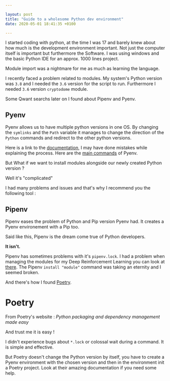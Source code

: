 ```yaml
---

layout: post
title: "Guide to a wholesome Python dev environment"
date: 2020-05-01 18:41:35 +0100

---
```


I started coding with python, at the time I was 17 and barely knew about how much is the development environment important. Not just the computer itself is important but furthermore the Software. I was using windows and the  basic Python IDE for an approx. 1000 lines project. 

Module import was a nightmare for me as much as learning the language.

I recently faced a problem related to modules. My system's Python version was `3.8` and I needed the `3.6` version for the script to run. Furthermore I needed `3.6` version `cryptodome` module.

Some Qwant searchs later on I found about Pipenv and Pyenv. 

## Pyenv

Pyenv allows us to have multiple python versions in one OS. By changing the  `symlinks` and the `Path` variable it manages to change the direction of the `Python` commands and redirect to the other python versions.

Here is a link to the [documentation](https://github.com/pyenv/pyenv), I may have done mistakes while explaining the process. Here are the [main commands](https://github.com/pyenv/pyenv/blob/master/COMMANDS.md) of Pyenv.

But What if we want to install modules alongside our newly created Python version ?

Well it's "complicated"

I had many problems and issues and that's why I recommend you the following tool :

## Pipenv

Pipenv eases the problem of Python and Pip version Pyenv had. It creates a Pyenv environement with a Pip too. 

Said like this, Pipenv is the dream come true of Python developers. 

**It isn't.**

Pipenv has sometimes problems with it's `pipenv.lock`. I had a problem when managing the modules for my Deep Reinforcement Learning you can look at [there](https://github.com/Ratatinator97/LunarLander-DQN). The Pipenv `install "module"` command was taking an eternity and I seemed broken.

And there's how I found [Poetry](https://python-poetry.org/).

# Poetry

From Poetry's website : *Python packaging and dependency management made easy*

And trust me it is easy !

I didn't experience bugs about `*.lock` or colossal wait during a command. It is simple and effective.

But Poetry doesn't change the Python version by itself, you have to create a Pyenv environment with the chosen version and then in the environment init a Poetry project. Look at their amazing documentation if you need some help.

